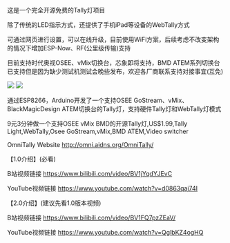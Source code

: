 这是一个完全开源免费的Tally灯项目

除了传统的LED指示方式，还提供了手机iPad等设备的WebTally方式

可通过网页进行设置，可以在线升级，目前使用WiFi方案，后续考虑不改变架构的情况下增加ESP-Now、RF(公里级传输)支持

目前支持时代奥视OSEE、vMix切换台，芯象即将支持，BMD ATEM系列切换台已支持但是因为缺少测试机测试会晚些发布，欢迎各厂商联系支持对接事宜(互免)

<img src="http://omni.aidns.net/OmniTally/supportlogo.jpg?ver=1.0.24121810">

<img src="http://omni.aidns.net/OmniTally/omnitally1.jpg">

通过ESP8266，Arduino开发了一个支持OSEE GoStream、vMix、BlackMagicDesign ATEM切换台的Tally灯，支持硬件Tally灯和WebTally灯模式

9元3分钟做一个支持OSEE vMix BMD的开源Tally灯,US$1.99,Tally Light,WebTally,Osee GoStream,vMix,BMD ATEM,Video switcher

OmniTally Website http://omni.aidns.org/OmniTally/


【1.0介绍】(必看)

B站视频链接 https://www.bilibili.com/video/BV1jYqdYJEvC

YouTube视频链接 https://www.youtube.com/watch?v=d0863qaj74I



【2.0介绍】(建议先看1.0版本视频)

B站视频链接 https://www.bilibili.com/video/BV1FQ7pzZEaV/

YouTube视频链接 https://www.youtube.com/watch?v=QglbKZ4ogHQ
